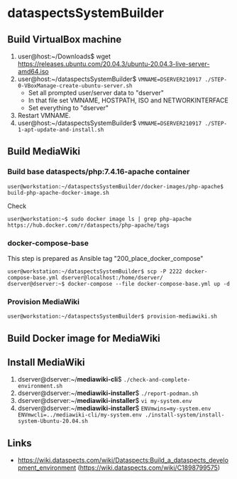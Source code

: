 # dataspectsSystemBuilder

## Build VirtualBox machine

1. user@host:~/Downloads$ wget https://releases.ubuntu.com/20.04.3/ubuntu-20.04.3-live-server-amd64.iso
2. user@host:~/dataspectsSystemBuilder$ `VMNAME=DSERVER210917 ./STEP-0-VBoxManage-create-ubuntu-server.sh`
    * Set all prompted user/server data to "dserver"
    * In that file set VMNAME, HOSTPATH, ISO and NETWORKINTERFACE
    * Set everything to "dserver"
3. Restart VMNAME.
4. user@host:~/dataspectsSystemBuilder$ `VMNAME=DSERVER210917 ./STEP-1-apt-update-and-install.sh`

## Build MediaWiki

### Build base dataspects/php:7.4.16-apache container

    user@workstation:~/dataspectsSystemBuilder/docker-images/php-apache$ build-php-apache-docker-image.sh

Check

    user@workstation:~$ sudo docker image ls | grep php-apache
    https://hub.docker.com/r/dataspects/php-apache/tags

### docker-compose-base

This step is prepared as Ansible tag "200_place_docker_compose"

    user@workstation:~/dataspectsSystemBuilder$ scp -P 2222 docker-compose-base.yml dserver@localhost:/home/dserver/
    dserver@dserver:~$ docker-compose --file docker-compose-base.yml up -d


### Provision MediaWiki

    user@workstation:~/dataspectsSystemBuilder$ provision-mediawiki.sh

## Build Docker image for MediaWiki

## Install MediaWiki

1.  dserver@dserver:~/**mediawiki-cli**$ `./check-and-complete-environment.sh`
2.  dserver@dserver:~/**mediawiki-installer**$ `./report-podman.sh`
3.  dserver@dserver:~/**mediawiki-installer**$ `vi my-system.env`
4.  dserver@dserver:~/**mediawiki-installer**$ `ENVmwins=my-system.env ENVmwcli=../mediawiki-cli/my-system.env ./install-system/install-system-Ubuntu-20.04.sh`

## Links

* https://wiki.dataspects.com/wiki/Dataspects:Build_a_dataspects_development_environment (https://wiki.dataspects.com/wiki/C1898799575)
